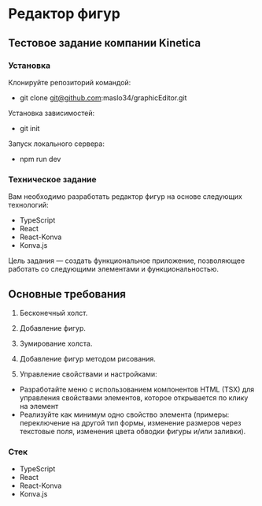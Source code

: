 # Редактор фигур

## Тестовое задание компании Kinetica

### Установка

Клонируйте репозиторий командой:
- git clone git@github.com:maslo34/graphicEditor.git

Установка зависимостей:
- git init

Запуск локального сервера:
- npm run dev

### Техническое задание

Вам необходимо разработать редактор фигур на основе следующих технологий:

- TypeScript
- React
- React-Konva
- Konva.js

Цель задания — создать функциональное приложение, позволяющее работать со следующими элементами и функциональностью.

## Основные требования

1. Бесконечный холст.

2. Добавление фигур.

3. Зумирование холста.

4. Добавление фигур методом рисования.

5. Управление свойствами и настройками:
  - Разработайте меню с использованием компонентов HTML (TSX) для управления свойствами элементов, которое открывается по клику на элемент
  - Реализуйте как минимум одно свойство элемента (примеры: переключение на другой тип формы, изменение размеров через текстовые поля, изменения цвета обводки фигуры и/или заливки).

  ### Стек

  - TypeScript
  - React
  - React-Konva
  - Konva.js
